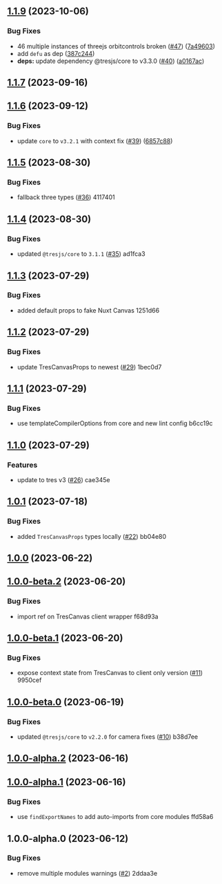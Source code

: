 

## [1.1.9](https://example.com///compare/1.1.7...1.1.9) (2023-10-06)


### Bug Fixes

* 46 multiple instances of threejs orbitcontrols broken ([#47](https://example.com//null/issues/47)) ([7a49603](https://example.com///commit/7a49603e827d54cd980cd1e009a83e26cd48103e))
* add `defu` as dep ([387c244](https://example.com///commit/387c2441ccd9614604bda93a4f0dfce84d3e97b2))
* **deps:** update dependency @tresjs/core to v3.3.0 ([#40](https://example.com//null/issues/40)) ([a0167ac](https://example.com///commit/a0167ac01907ba00c3bf80b9350e1875ba78b134))

## [1.1.7](https://example.com///compare/1.1.6...1.1.7) (2023-09-16)

## [1.1.6](https://example.com///compare/1.1.5...1.1.6) (2023-09-12)


### Bug Fixes

* update `core` to `v3.2.1` with context fix ([#39](https://example.com//null/issues/39)) ([6857c88](https://example.com///commit/6857c881c1e3dc9d874a4ff3a56123221404c808))

## [1.1.5](///compare/1.1.4...1.1.5) (2023-08-30)


### Bug Fixes

* fallback three types ([#36](null//null/issues/36)) 4117401

## [1.1.4](///compare/1.1.3...1.1.4) (2023-08-30)


### Bug Fixes

* updated `@tresjs/core` to `3.1.1` ([#35](null//null/issues/35)) ad1fca3

## [1.1.3](///compare/1.1.2...1.1.3) (2023-07-29)


### Bug Fixes

* added default props to fake Nuxt Canvas 1251d66

## [1.1.2](///compare/1.1.1...1.1.2) (2023-07-29)


### Bug Fixes

* update TresCanvasProps to newest ([#29](null//null/issues/29)) 1bec0d7

## [1.1.1](///compare/1.1.0...1.1.1) (2023-07-29)


### Bug Fixes

* use templateCompilerOptions from core and new lint config b6cc19c

## [1.1.0](///compare/1.0.1...1.1.0) (2023-07-29)


### Features

* update to tres v3 ([#26](null//null/issues/26)) cae345e

## [1.0.1](///compare/1.0.0...1.0.1) (2023-07-18)


### Bug Fixes

* added `TresCanvasProps` types locally ([#22](null//null/issues/22)) bb04e80

## [1.0.0](///compare/1.0.0-beta.2...1.0.0) (2023-06-22)

## [1.0.0-beta.2](///compare/1.0.0-beta.1...1.0.0-beta.2) (2023-06-20)


### Bug Fixes

* import ref on TresCanvas client wrapper f68d93a

## [1.0.0-beta.1](///compare/1.0.0-beta.0...1.0.0-beta.1) (2023-06-20)


### Bug Fixes

* expose context state from TresCanvas to client only version ([#11](null//null/issues/11)) 9950cef

## [1.0.0-beta.0](///compare/1.0.0-alpha.2...1.0.0-beta.0) (2023-06-19)


### Bug Fixes

* updated `@tresjs/core` to `v2.2.0` for camera fixes ([#10](null//null/issues/10)) b38d7ee

## [1.0.0-alpha.2](///compare/1.0.0-alpha.1...1.0.0-alpha.2) (2023-06-16)

## [1.0.0-alpha.1](///compare/1.0.0-alpha.0...1.0.0-alpha.1) (2023-06-16)


### Bug Fixes

* use `findExportNames` to add auto-imports from core modules ffd58a6

## 1.0.0-alpha.0 (2023-06-12)


### Bug Fixes

* remove multiple modules warnings ([#2](null//null/issues/2)) 2ddaa3e